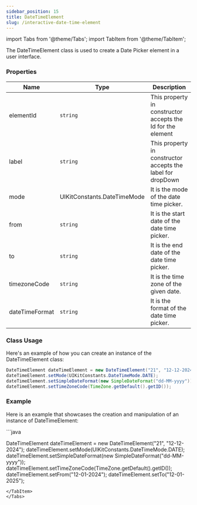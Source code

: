```yaml
---
sidebar_position: 15
title: DateTimeElement
slug: /interactive-date-time-element
---
```


import Tabs from '@theme/Tabs';
import TabItem from '@theme/TabItem';

The DateTimeElement class is used to create a Date Picker element in a user interface.

### Properties

| Name           | Type                        | Description                                                 |
| -------------- | --------------------------- | ----------------------------------------------------------- |
| elementId      | `string`                    | This property in constructor accepts the Id for the element |
| label          | `string`                    | This property in constructor accepts the label for dropDown |
| mode           | UIKitConstants.DateTimeMode | It is the mode of the date time picker.                     |
| from           | `string`                    | It is the start date of the date time picker.               |
| to             | `string`                    | It is the end date of the date time picker.                 |
| timezoneCode   | `string`                    | It is the time zone of the given date.                      |
| dateTimeFormat | `string`                    | It is the format of the date time picker.                   |

### Class Usage

Here's an example of how you can create an instance of the DateTimeElement class:

<Tabs>
<TabItem value="Java" label="Java">

```java
DateTimeElement dateTimeElement = new DateTimeElement("21", "12-12-2024");
dateTimeElement.setMode(UIKitConstants.DateTimeMode.DATE);
dateTimeElement.setSimpleDateFormat(new SimpleDateFormat("dd-MM-yyyy"));
dateTimeElement.setTimeZoneCode(TimeZone.getDefault().getID());
```

</TabItem>
</Tabs>

### Example

Here is an example that showcases the creation and manipulation of an instance of DateTimeElement:

<Tabs>
<TabItem value="Java" label="Java">
```java

DateTimeElement dateTimeElement = new DateTimeElement("21", "12-12-2024");
dateTimeElement.setMode(UIKitConstants.DateTimeMode.DATE);
dateTimeElement.setSimpleDateFormat(new SimpleDateFormat("dd-MM-yyyy"));
dateTimeElement.setTimeZoneCode(TimeZone.getDefault().getID());
dateTimeElement.setFrom("12-01-2024");
dateTimeElement.setTo("12-01-2025");

```
</TabItem>
</Tabs>

```
